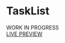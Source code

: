 # TaskList
WORK IN PROGRESS<br>
<a href='https://ren-iscoding.github.io/TaskList/'>LIVE PREVIEW</a>
